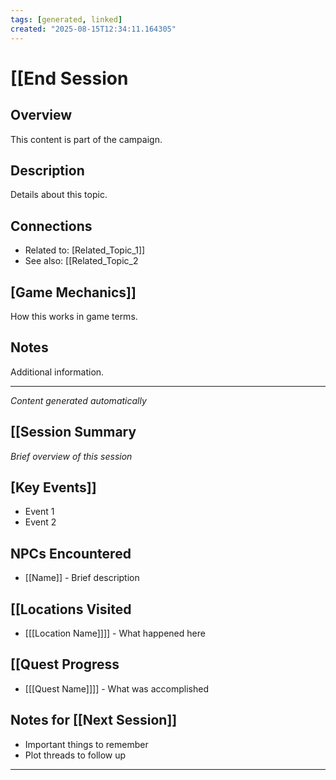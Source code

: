 ```yaml
---
tags: [generated, linked]
created: "2025-08-15T12:34:11.164305"
---
```


# [[End Session

## Overview
This content is part of the campaign.

## Description
Details about this topic.

## Connections
- Related to: [Related_Topic_1]]
- See also: [[Related_Topic_2

## [Game Mechanics]]
How this works in game terms.

## Notes
Additional information.

---
*Content generated automatically*
## [[Session Summary
*Brief overview of this session*

## [Key Events]]
- Event 1
- Event 2

## NPCs Encountered
- [[Name]] - Brief description

## [[Locations Visited
- [[[Location Name]]]] - What happened here

## [[Quest Progress
- [[[Quest Name]]]] - What was accomplished

## Notes for [[Next Session]]
- Important things to remember
- Plot threads to follow up

---
